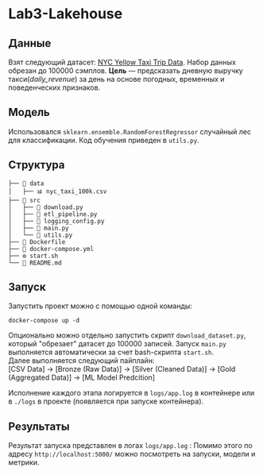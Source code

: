 # Lab3-Lakehouse
## Данные 

Взят следующий датасет: [NYC Yellow Taxi Trip Data](https://www.kaggle.com/datasets/elemento/nyc-yellow-taxi-trip-data).   Набор данных обрезан до 100000 сэмплов. 
**Цель** — предсказать дневную выручку такси(*daily_revenue*) за день на основе погодных, временных и поведенческих признаков.

## Модель
Использовался `sklearn.ensemble.RandomForestRegressor` случайный лес для классификации. Код обучения приведен в `utils.py`.

## Структура 
```										
├── 📂 data
│	├── 📊 nyc_taxi_100k.csv
├── 📂 src	
│	├── 🐍 download.py
│	├── 🐍 etl_pipeline.py
│	├── 🐍 logging_config.py
│	├──	🐍 main.py				
│   └── 🐍 utils.py	
├── 🐳 Dockerfile				
├──	🐙 docker-compose.yml	
├── ⚙️ start.sh											
└── 📝 README.md				
```

## Запуск
Запустить проект можно с помощью одной команды:
```
docker-compose up -d
```
Опционально можно отдельно запустить скрипт ```download_dataset.py```, который "обрезает" датасет до 100000 записей. Запуск `main.py` выполняется автоматически за счет bash-скрипта `start.sh`.  
Далее выполняется следующий пайплайн:  
[CSV Data] → [Bronze (Raw Data)] → [Silver (Cleaned Data)] → [Gold (Aggregated Data)] → [ML Model Predcition]  

Исполнение каждого этапа логируется в `logs/app.log` в контейнере или в `./logs` в проекте (появляется при запуске контейнера).



## Результаты
Результат запуска представлен в логах `logs/app.log` :
Помимо этого по адресу ``http://localhost:5000/`` можно посмотреть на запуски, модели и метрики.
